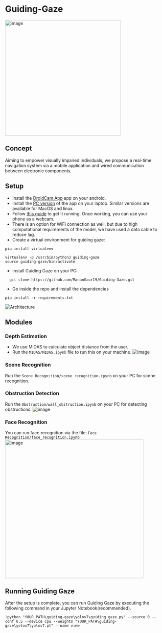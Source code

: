 # Guiding-Gaze

<img width="377" alt="image" src="https://github.com/MananGaur19/Guiding-Gaze/assets/56295289/93ed3d1a-bf1e-44de-b601-6301251400e0">



## Concept
Aiming to empower visually impaired individuals, we propose a real-time navigation system via a mobile application and wired communication between electronic components.

## Setup
- Install the [DroidCam App](https://play.google.com/store/apps/details?id=com.dev47apps.droidcam&pcampaignid=web_share) app on your android.
- Install the [PC version](https://www.dev47apps.com/droidcam/windows/) of the app on your laptop. Similar versions are available for MacOS and linux.
- Follow [this guide](https://www.dev47apps.com/droidcam/connect/) to get it running. Once working, you can use your phone as a webcam.
- There is an option for WiFi connection as well, but due to high computational requirements of the model, we have used a data cable to reduce lag.
- Create a virtual environment for guiding gaze:
```
pip install virtualenv
```
```
virtualenv -p /usr/bin/python3 guiding-gaze
source guiding-gaze/bin/activate
```
- Install Guiding Gaze on your PC:
```
  git clone https://github.com/MananGaur19/Guiding-Gaze.git
```
- Go inside the repo and install the dependencies

```
pip install -r requirements.txt
```
  
![Architecture](https://github.com/MananGaur19/Guiding-Gaze/assets/56295289/0b1577e4-9132-46ad-acb2-4b1d376f26f7)

## Modules
### Depth Estimation
- We use MiDAS to calculate object distance from the user.
- Run the `MIDAS/MIDAS.ipynb` file to run this on your machine.
![image](https://github.com/MananGaur19/Guiding-Gaze/assets/56295289/2b5da6d2-0da0-49d4-882c-184f93168118)

### Scene Recognition
Run the `Scene Recognition/scene_recognition.ipynb` on your PC for scene recognition.

### Obstruction Detection
Run the `Obstruction/wall_obstruction.ipynb` on your PC for detecting obstructions.
![image](https://github.com/MananGaur19/Guiding-Gaze/assets/56295289/f6762794-1b98-4e9f-84a7-de74a7514b83)

### Face Recognition
You can run face recognition via the file: `Face Recognition/face_recognition.ipynb`
<img width="452" alt="image" src="https://github.com/MananGaur19/Guiding-Gaze/assets/56295289/cab94169-7921-4dde-8ef3-bca258b6b834">

## Running Guiding Gaze
After the setup is complete, you can run Guiding Gaze by executing the following command in your Jupyter Notebook(recommended).
```
!python "YOUR_PATH\guiding-gaze\yolov7\guiding_gaze.py" --source 0 --conf 0.5 --device cpu --weights "YOUR_PATH\guiding-gaze\yolov7\yolov7.pt" --name view
```










